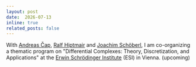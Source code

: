 ```yaml
---
layout: post
date:  2026-07-13
inline: true
related_posts: false
---
```


With [Andreas Čap](https://www.mat.univie.ac.at/~cap/), [Ralf Hiptmair](https://math.ethz.ch/sam/the-institute/people/ralf-hiptmair.html) and [Joachim Schöberl](https://www.tuwien.at/en/mg/asc/people), I am co-organizing a thematic program on "Differential Complexes: Theory, Discretization, and Applications" at the [Erwin Schrödinger Institute](https://www.esi.ac.at) (ESI) in Vienna. (upcoming)
